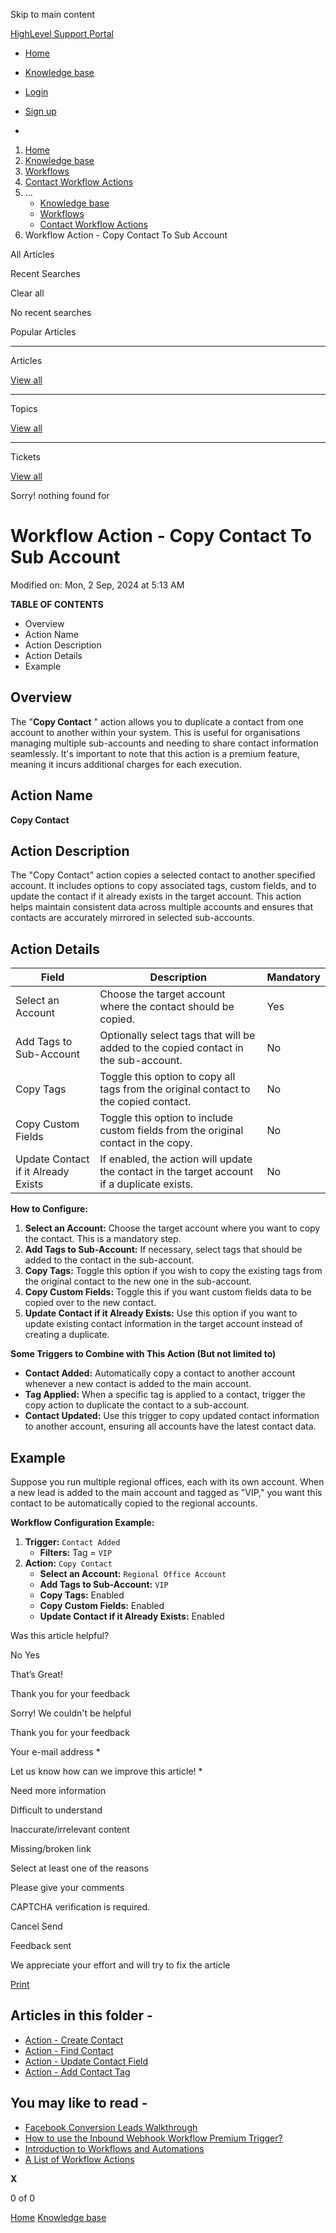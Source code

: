 Skip to main content

[ HighLevel Support Portal ](https://help.gohighlevel.com)

  * [ Home ](/support/home)
  * [ Knowledge base ](/support/solutions)

  * [Login](/support/login)
  * [Sign up](/support/signup)
  * 

  1. [Home](/support/home)
  2. [Knowledge base](/support/solutions)
  3. [Workflows](/support/solutions/48000455132)
  4. [Contact Workflow Actions](/support/solutions/folders/155000000748)
  5. ... 
     * [Knowledge base](/support/solutions)
     * [Workflows](/support/solutions/48000455132)
     * [Contact Workflow Actions](/support/solutions/folders/155000000748)
  6. Workflow Action - Copy Contact To Sub Account

All  Articles 

Recent Searches

Clear all

No recent searches

Popular Articles

* * *

Articles

[View all](/support/search/solutions)

* * *

Topics

[View all](/support/search/topics)

* * *

Tickets

[View all](/support/search/tickets)

Sorry! nothing found for   

# Workflow Action - Copy Contact To Sub Account

Modified on: Mon, 2 Sep, 2024 at 5:13 AM

**TABLE OF CONTENTS**

  * Overview
  * Action Name
  * Action Description
  * Action Details
  * Example

##   

## Overview

The "**Copy Contact** " action allows you to duplicate a contact from one account to another within your system. This is useful for organisations managing multiple sub-accounts and needing to share contact information seamlessly. It's important to note that this action is a premium feature, meaning it incurs additional charges for each execution.

## Action Name

**Copy Contact**

## Action Description

The "Copy Contact" action copies a selected contact to another specified account. It includes options to copy associated tags, custom fields, and to update the contact if it already exists in the target account. This action helps maintain consistent data across multiple accounts and ensures that contacts are accurately mirrored in selected sub-accounts.

## Action Details

Field| Description| Mandatory  
---|---|---  
Select an Account| Choose the target account where the contact should be copied.| Yes  
Add Tags to Sub-Account| Optionally select tags that will be added to the copied contact in the sub-account.| No  
Copy Tags| Toggle this option to copy all tags from the original contact to the copied contact.| No  
Copy Custom Fields| Toggle this option to include custom fields from the original contact in the copy.| No  
Update Contact if it Already Exists| If enabled, the action will update the contact in the target account if a duplicate exists.| No  

**How to Configure:**

  1. **Select an Account:** Choose the target account where you want to copy the contact. This is a mandatory step.
  2. **Add Tags to Sub-Account:** If necessary, select tags that should be added to the contact in the sub-account.
  3. **Copy Tags:** Toggle this option if you wish to copy the existing tags from the original contact to the new one in the sub-account.
  4. **Copy Custom Fields:** Toggle this if you want custom fields data to be copied over to the new contact.
  5. **Update Contact if it Already Exists:** Use this option if you want to update existing contact information in the target account instead of creating a duplicate.

**Some Triggers to Combine with This Action (But not limited to)**

  * **Contact Added:** Automatically copy a contact to another account whenever a new contact is added to the main account.
  * **Tag Applied:** When a specific tag is applied to a contact, trigger the copy action to duplicate the contact to a sub-account.
  * **Contact Updated:** Use this trigger to copy updated contact information to another account, ensuring all accounts have the latest contact data.

## Example

Suppose you run multiple regional offices, each with its own account. When a new lead is added to the main account and tagged as "VIP," you want this contact to be automatically copied to the regional accounts.

**Workflow Configuration Example:**

  1. **Trigger:** `Contact Added`
     * **Filters:** Tag = `VIP`
  2. **Action:** `Copy Contact`
     * **Select an Account:** `Regional Office Account`
     * **Add Tags to Sub-Account:** `VIP`
     * **Copy Tags:** Enabled
     * **Copy Custom Fields:** Enabled
     * **Update Contact if it Already Exists:** Enabled

Was this article helpful?

No  Yes 

That’s Great!

Thank you for your feedback

Sorry! We couldn't be helpful

Thank you for your feedback

Your e-mail address *

Let us know how can we improve this article! *

Need more information 

Difficult to understand 

Inaccurate/irrelevant content 

Missing/broken link 

Select at least one of the reasons 

Please give your comments 

CAPTCHA verification is required. 

Cancel  Send 

Feedback sent

We appreciate your effort and will try to fix the article

[Print](javascript:print\(\))

## Articles in this folder -

  * [Action - Create Contact](/support/solutions/articles/155000002685-action-create-contact)
  * [Action - Find Contact](/support/solutions/articles/155000002686-action-find-contact)
  * [Action - Update Contact Field](/support/solutions/articles/155000002688-action-update-contact-field)
  * [Action - Add Contact Tag](/support/solutions/articles/155000003111-action-add-contact-tag)

## You may like to read -

  * [Facebook Conversion Leads Walkthrough](/support/solutions/articles/48001233833-facebook-conversion-leads-walkthrough)
  * [How to use the Inbound Webhook Workflow Premium Trigger?](/support/solutions/articles/48001237383-how-to-use-the-inbound-webhook-workflow-premium-trigger-)
  * [Introduction to Workflows and Automations](/support/solutions/articles/155000002445-introduction-to-workflows-and-automations)
  * [A List of Workflow Actions](/support/solutions/articles/155000002294-a-list-of-workflow-actions)

**X**

0 of 0 []()

[Home](/support/home) [Knowledge base](/support/solutions)
